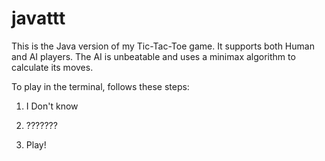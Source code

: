 javattt
=======
This is the Java version of my Tic-Tac-Toe game. It supports both Human and AI players. The AI is unbeatable and uses a minimax algorithm to calculate its moves.

To play in the terminal, follows these steps:

1) I Don't know

2) ???????

3) Play!
